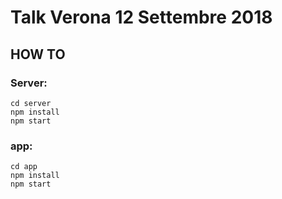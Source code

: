 # Talk Verona 12 Settembre 2018

## HOW TO

### Server:

```
cd server
npm install
npm start
```

### app:

```
cd app
npm install
npm start
```
